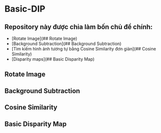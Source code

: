 # Basic-DIP
## Repository này được chia làm bốn chủ đề chính:
- [Rotate Image](## Rotate Image)
- [Background Subtraction](## Background Subtraction)
- [Tìm kiếm hình ảnh tương tự bằng Cosine Similarity đơn giản](## Cosine Similarity)
- [Disparity maps](## Basic Disparity Map)


## Rotate Image


## Background Subtraction


## Cosine Similarity


## Basic Disparity Map
